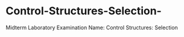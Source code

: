 # Control-Structures-Selection-
Midterm Laboratory Examination Name: Control Structures: Selection 
